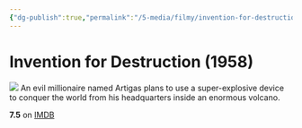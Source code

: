 ```yaml
---
{"dg-publish":true,"permalink":"/5-media/filmy/invention-for-destruction/","contentClasses":"movie","tags":["to-watch","фильм","#Adventure","#Fantasy","#Sci-Fi"],"created":"2024-01-20T05:36:45.387+07:00","updated":"2024-01-20T05:55:02.308+07:00"}
---
```


# Invention for Destruction (1958)
![](https://m.media-amazon.com/images/M/MV5BYTViZmFlOTEtZDYyZi00MWFhLTg5NjAtNWVjYTgyN2I5MjliXkEyXkFqcGdeQXVyMTA4NDI1NTQx._V1_SX300.jpg)
An evil millionaire named Artigas plans to use a super-explosive device to conquer the world from his headquarters inside an enormous volcano.

**7.5** on [IMDB](https://www.imdb.com/title/tt0052374)
